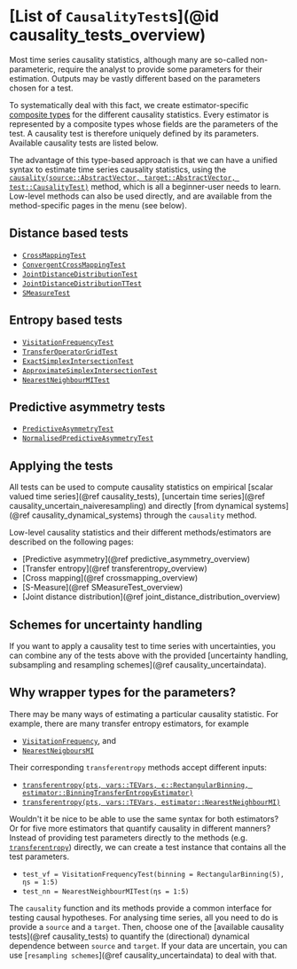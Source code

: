 # [List of `CausalityTest`s](@id causality_tests_overview)

Most time series causality statistics, although many are so-called non-parameteric,
require the analyst to provide some parameters for their estimation. Outputs 
may be vastly different based on the parameters chosen for a test.

To systematically deal with this fact, we create estimator-specific
[composite types](https://docs.julialang.org/en/v1/manual/types/#Composite-Types-1) for 
the different causality statistics. Every estimator is represented by a composite types
whose fields are the parameters of the test. A causality test is therefore uniquely defined 
by its parameters. Available causality tests are listed below.

The advantage of this type-based approach is that we can have a unified syntax to 
estimate time series causality statistics, using the [`causality(source::AbstractVector, target::AbstractVector, test::CausalityTest)`](@ref) method, which is all a beginner-user
needs to learn. Low-level methods can also be used directly, and are available from 
the method-specific pages in the menu (see below).

## Distance based tests

- [`CrossMappingTest`](@ref)
- [`ConvergentCrossMappingTest`](@ref)
- [`JointDistanceDistributionTest`](@ref)
- [`JointDistanceDistributionTTest`](@ref)
- [`SMeasureTest`](@ref)

## Entropy based tests

- [`VisitationFrequencyTest`](@ref)
- [`TransferOperatorGridTest`](@ref)
- [`ExactSimplexIntersectionTest`](@ref)
- [`ApproximateSimplexIntersectionTest`](@ref)
- [`NearestNeighbourMITest`](@ref)

## Predictive asymmetry tests

- [`PredictiveAsymmetryTest`](@ref)
- [`NormalisedPredictiveAsymmetryTest`](@ref)

## Applying the tests

All tests can be used to compute causality statistics on empirical 
[scalar valued time series](@ref causality_tests), 
[uncertain time series](@ref causality_uncertain_naiveresampling) and directly 
[from dynamical systems](@ref causality_dynamical_systems) through the `causality` method.

Low-level causality statistics and their different methods/estimators are described on the following pages:

- [Predictive asymmetry](@ref predictive_asymmetry_overview)
- [Transfer entropy](@ref transferentropy_overview)
- [Cross mapping](@ref crossmapping_overview)
- [S-Measure](@ref SMeasureTest_overview)
- [Joint distance distribution](@ref joint_distance_distribution_overview)

## Schemes for uncertainty handling

If you want to apply a causality test to time series with uncertainties, you can combine any of the
tests above with the provided [uncertainty handling, subsampling and resampling schemes](@ref causality_uncertaindata).

## Why wrapper types for the parameters?

There may be many ways of estimating a particular causality statistic. For example, 
there are many  transfer entropy estimators, for example 

- [`VisitationFrequency`](@ref), and
- [`NearestNeigboursMI`](@ref)

Their corresponding  `transferentropy` methods accept different inputs:

- [`transferentropy(pts, vars::TEVars, ϵ::RectangularBinning, estimator::BinningTransferEntropyEstimator)`](@ref)
- [`transferentropy(pts, vars::TEVars, estimator::NearestNeighbourMI)`](@ref)

Wouldn't it be nice to be able to use the same syntax for both estimators? Or for five more estimators 
that quantify causality in different manners? Instead of 
providing test parameters directly to the methods (e.g. [`transferentropy`](@ref)) directly, 
we can create a test instance that contains all the test parameters.

- `test_vf = VisitationFrequencyTest(binning = RectangularBinning(5), ηs = 1:5)`
- `test_nn = NearestNeighbourMITest(ηs = 1:5)`

The `causality` function and its methods provide a common interface for testing causal hypotheses.
For analysing time series, all you need to do is provide a `source` and a `target`. Then, choose 
one of the [available causality tests](@ref causality_tests) to quantify the (directional)
dynamical dependence between `source` and `target`. If your data are uncertain, you can 
use [`resampling schemes`](@ref causality_uncertaindata) to deal with that.
